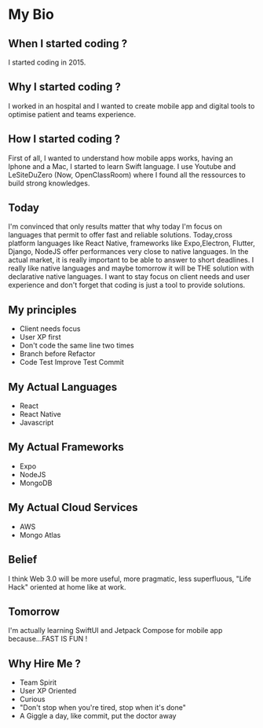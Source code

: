 # My Bio

## When I started coding ?

I started coding in 2015.

## Why I started coding ?

I worked in an hospital and I wanted to create mobile app and digital tools to optimise patient and teams experience.

## How I started coding ?

First of all, I wanted to understand how mobile apps works, having an Iphone and a Mac, I started to learn Swift language. I use Youtube and LeSiteDuZero (Now, OpenClassRoom) where I found all the ressources to build strong knowledges.

## Today

I'm convinced that only results matter that why today I'm focus on languages that permit to offer fast and reliable solutions. Today,cross platform languages like React Native, frameworks like Expo,Electron, Flutter, Django, NodeJS offer performances very close to native languages. In the actual market, it is really important to be able to answer to short deadlines. I really like native languages and maybe tomorrow it will be THE solution with declarative native languages. I want to stay focus on client needs and user experience and don't forget that coding is just a tool to provide solutions.

## My principles

  - Client needs focus
  - User XP first
  - Don't code the same line two times
  - Branch before Refactor
  - Code Test Improve Test Commit 

## My Actual Languages

  - React
  - React Native
  - Javascript

## My Actual Frameworks

  - Expo
  - NodeJS
  - MongoDB 

## My Actual Cloud Services

  - AWS
  - Mongo Atlas

## Belief

I think Web 3.0 will be more useful, more pragmatic, less superfluous, "Life Hack" oriented at home like at work.

## Tomorrow

I'm actually learning SwiftUI and Jetpack Compose for mobile app because...FAST IS FUN ! 

## Why Hire Me ?

  - Team Spirit
  - User XP Oriented
  - Curious
  - "Don't stop when you're tired, stop when it's done"
  - A Giggle a day, like commit, put the doctor away
